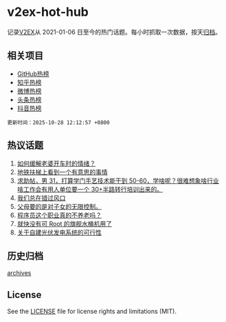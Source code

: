 # v2ex-hot-hub

 记录[V2EX](https://www.v2ex.com/)从 2021-01-06 日至今的热门话题。每小时抓取一次数据，按天[归档](archives)。
 
 ## 相关项目

- [GitHub热榜](https://github.com/lonnyzhang423/github-hot-hub)
- [知乎热榜](https://github.com/lonnyzhang423/zhihu-hot-hub)
- [微博热榜](https://github.com/lonnyzhang423/weibo-hot-hub)
- [头条热榜](https://github.com/lonnyzhang423/toutiao-hot-hub)
- [抖音热榜](https://github.com/lonnyzhang423/douyin-hot-hub)


 `更新时间：2025-10-28 12:12:57 +0800`

## 热议话题

1. [如何缓解老婆开车时的情绪？](https://www.v2ex.com/t/1168661)
1. [地铁扶梯上看到一个有意思的事情](https://www.v2ex.com/t/1168795)
1. [求助帖，男 31，打算学门手艺技术能干到 50-60，学啥呢？很难想象啥行业啥工作会有用人单位要一个 30+半路转行培训出来的。](https://www.v2ex.com/t/1168732)
1. [我们总在错过风口](https://www.v2ex.com/t/1168671)
1. [父母要的是对子女的无限控制。](https://www.v2ex.com/t/1168679)
1. [程序员这个职业真的不养老吗？](https://www.v2ex.com/t/1168799)
1. [就快没有可 Root 的旗舰水桶机用了](https://www.v2ex.com/t/1168736)
1. [关于自建光伏发电系统的可行性](https://www.v2ex.com/t/1168645)

## 历史归档

[archives](archives)

## License

See the [LICENSE](LICENSE) file for license rights and limitations (MIT).
